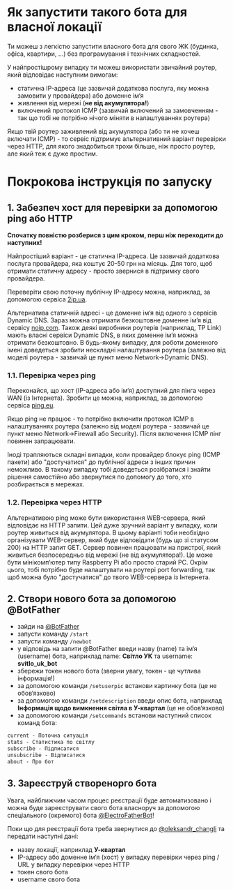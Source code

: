 # Як запустити такого бота для власної локації

Ти можеш з легкістю запустити власного бота для свого ЖК (будинка, офіса, квартири, ...) без програмування і технічних складностей.

У найпростішрому випадку ти можеш використати звичайний роутер, який відповідає наступним вимогам:

- статична IP-адреса (це зазвичай додаткова послуга, яку можна замовити у провайдера) або доменне ім‘я
- живлення від мережі (**не від акумулятора!**)
- включений протокол ICMP (зазвичай включений за замовченням - так що тобі не потрібно нічого міняти в налаштуваннях роутера)

Якщо твій роутер заживлений від акумулятора (або ти не хочеш включати ICMP) - то сервіс підтримує альтернативний варіант перевірки через HTTP, для якого знадобиться трохи більше, ніж просто роутер, але який теж є дуже простим.

# Покрокова інструкція по запуску

## 1. Забезпеч хост для перевірки за допомогою ping або HTTP

**Спочатку повністю розберися з цим кроком, перш ніж переходити до наступних!**

Найпростіший варіант - це статична IP-адреса. Це зазвичай додаткова послуга провайдера, яка коштує 20-50 грн на місяць. Для того, щоб отримати статичну адресу - просто звернися в підтримку свого провайдера.

Переверіти свою поточну публічну IP-адресу можна, наприклад, за допомогою сервіса [2ip.ua](https://2ip.ua/ua/).

Альтернатива статичній адресі - це доменне ім‘я від одного з сервісів Dynamic DNS. Зараз можна отримати безкоштовне доменне ім‘я від сервісу [noip.com](https://www.noip.com/remote-access). Також деякі виробники роутерів (наприклад, TP Link) мають власні сервіси Dynamic DNS, в яких доменне ім‘я можна отримати безкоштовно. В будь-якому випадку, для роботи доменного імені доведеться зробити нескладні налаштування роутера (залежно від моделі роутера - зазвичай це пункт меню Network->Dynamic DNS).

### 1.1. Перевірка через ping

Переконайся, що хост (IP-адреса або ім‘я) доступний для пінга через WAN (із Інтернета).
Зробити це можна, наприклад, за допомогою сервіса [ping.eu](https://ping.eu/ping/).

Якщо ping не працює - то потрібно включити протокол ICMP в налаштуваннях роутера (залежно від моделі роутера - зазвичай це пункт меню Network->Firewall або Security). Після включення ICMP пінг повинен запрацювати.

Іноді трапляються складні випадки, коли провайдер блокує ping (ICMP пакети) або "достучатися" до публічної адреси з інших причин неможливо. В такому випадку тобі доведеться розібратися і знайти рішення самостійно або звернутися по допомогу до того, хто розбирається в мережах.

### 1.2. Перевірка через HTTP

Альтернативою ping може бути використання WEB-сервера, який відповідає на HTTP запити. Цей дуже зручний варіант у випадку, коли роутер живиться від акумулятора. В цьому варіанті тоби необхідно організувати WEB-сервер, який буде відповідати (будь що зі статусом 200) на HTTP запит GET. Сервер повинен працювати на пристрої, який живиться безпосередньо від мережі (не від акумулятора!). Це може бути мінікомп‘ютер типу Raspberry Pi або просто старий PC. Окрім цього, тобі потрібно буде налаштувати на роутері port forwarding, так щоб можна було "достучатися" до твого WEB-сервера із Інтернета.

## 2. Створи нового бота за допомогою @BotFather

- зайди на [@BotFather](https://t.me/BotFather)
- запусти команду `/start`
- запусти команду `/newbot`
- у відповідь на запити @BotFather введи назву (name) та ім‘я (username) бота, наприклад name: **Світло УК** та username: **svitlo_uk_bot**
- збережи токен нового бота (зверни увагу, токен - це чутлива інформація!)
- за допомогою команди `/setuserpic` встанови картинку бота (це не обов‘язково)
- за допомогою команди `/setdescription` введи опис бота, наприклад **Інформація щодо вимкнення світла в У-квартал** (це не обов‘язково)
- за допомогою команди `/setcommands` встанови наступний список команд бота:

```txt
current - Поточна ситуація
stats - Статистика по світлу
subscribe - Підписатися
unsubscribe - Відписатися
about - Про бот
```

## 3. Зареєструй створенорго бота

Увага, найближчим часом процес реєстрації буде автоматизовано і можна буде зареєструвати свого бота власноруч за допомогою спеціального (окремого) бота [@ElectroFatherBot](https://t.me/ElectroFatherBot)!

Поки що для реєстрації бота треба звернутися до [@oleksandr_changli](https://t.me/oleksandr_changli) та передати наступні дані:

- назву локації, наприклад **У-квартал**
- IP-адресу або доменне ім‘я (хост) у випадку перевірки через ping / URL у випадку перевірки через HTTP
- токен свого бота
- username свого бота
